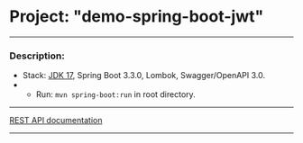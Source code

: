 Project: "demo-spring-boot-jwt" 
===============================
-------------------------------------------------------------
### Description:


- Stack: [JDK 17](http://jdk.java.net/17/), Spring Boot 3.3.0, Lombok, Swagger/OpenAPI 3.0.
- - Run: `mvn spring-boot:run` in root directory.
-----------------------------------------------------
[REST API documentation](http://localhost:8081/swagger-ui.html)

-----------------------------------------------------